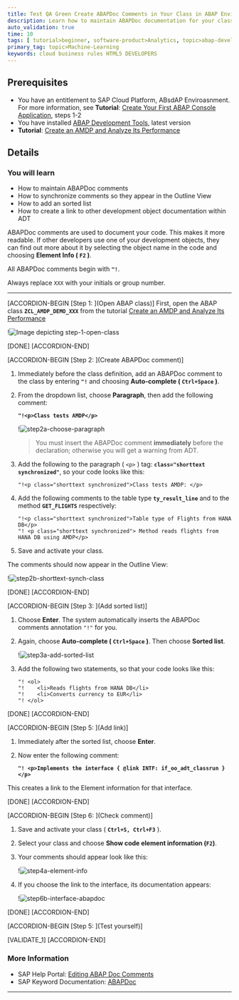```yaml
---
title: Test QA Green Create ABAPDoc Comments in Your Class in ABAP Environment
description: Learn how to maintain ABAPDoc documentation for your class in SAP Cloud Platform, ABAP Environment so your comments appear in the Outline view.
auto_validation: true
time: 10
tags: [ tutorial>beginner, software-product>Analytics, topic>abap-development]
primary_tag: topic>Machine-Learning
keywords: cloud business rules HTML5 DEVELOPERS
---
```


## Prerequisites
- You have an entitlement to SAP Cloud Platform, ABsdAP Enviroasnment. For more information, see **Tutorial**: [Create Your First ABAP Console Application](abap-environment-console-application), steps 1-2
- You have installed [ABAP Development Tools](https://tools.hana.ondemand.com/#abap), latest version
- **Tutorial**: [Create an AMDP and Analyze Its Performance](abap-environment-amdp-profiling)

## Details
### You will learn  
- How to maintain ABAPDoc comments
- How to synchronize comments so they appear in the Outline View
- How to add an sorted list
- How to create a link to other development object documentation within ADT

ABAPDoc comments are used to document your code. This makes it more readable. If other developers use one of your development objects, they can find out more about it by selecting the object name in the code and choosing **Element Info ( `F2` )**.

All ABAPDoc comments begin with **`"!`**.

Always replace `XXX` with your initials or group number.

---

[ACCORDION-BEGIN [Step 1: ](Open ABAP class)]
First, open the ABAP class **`ZCL_AMDP_DEMO_XXX`** from the tutorial [Create an AMDP and Analyze Its Performance](abap-environment-amdp-profiling)

!![Image depicting step-1-open-class](step-1-open-class.png)

[DONE]
[ACCORDION-END]


[ACCORDION-BEGIN [Step 2: ](Create ABAPDoc comment)]
1. Immediately before the class definition, add an ABAPDoc comment to the class by entering **`"!`** and choosing **Auto-complete ( `Ctrl+Space` )**.

2. From the dropdown list, choose **Paragraph**, then add the following comment:

    **`"!<p>Class tests AMDP</p>`**

    !![step2a-choose-paragraph](step2a-choose-paragraph.png)

    >You must insert the ABAPDoc comment **immediately** before the declaration; otherwise you will get a warning from ADT.

3. Add the following to the paragraph ( `<p>` ) tag: **`class="shorttext synchronized"`**, so your code looks like this:

    ```
    "!<p class="shorttext synchronized">Class tests AMDP: </p>
    ```

4. Add the following comments to the table type **`ty_result_line`** and to the method **`GET_FLIGHTS`** respectively:

    ```
    "!<p class="shorttext synchronized">Table type of Flights from HANA DB</p>
    "! <p class="shorttext synchronized"> Method reads flights from HANA DB using AMDP</p>
    ```

5. Save and activate your class.

The comments should now appear in the Outline View:

!![step2b-shorttext-synch-class](step2b-shorttext-synch-class.png)

[DONE]
[ACCORDION-END]


[ACCORDION-BEGIN [Step 3: ](Add sorted list)]
1. Choose **Enter**. The system automatically inserts the ABAPDoc comments annotation `"!"` for you.

2. Again, choose **Auto-complete ( `Ctrl+Space` )**. Then choose **Sorted list**.

    !![step3a-add-sorted-list](step3a-add-sorted-list.png)

3. Add the following two statements, so that your code looks like this:

    ```
    "! <ol>
    "!    <li>Reads flights from HANA DB</li>
    "!    <li>Converts currency to EUR</li>
    "! </ol>

    ```

[DONE]
[ACCORDION-END]

[ACCORDION-BEGIN [Step 5: ](Add link)]
1. Immediately after the sorted list, choose **Enter**.

2. Now enter the following comment:

    **`"! <p>Implements the interface { @link INTF: if_oo_adt_classrun } </p>`**

This creates a link to the Element information for that interface.

[DONE]
[ACCORDION-END]

[ACCORDION-BEGIN [Step 6: ](Check comment)]
1. Save and activate your class ( **`Ctrl+S, Ctrl+F3`** ).

2. Select your class and choose **Show code element information (`F2`)**.

3. Your comments should appear look like this:

    !![step4a-element-info](step4a-element-info.png)

4. If you choose the link to the interface, its documentation appears:

    !![step6b-interface-abapdoc](step6b-interface-abapdoc.png)

[DONE]
[ACCORDION-END]

[ACCORDION-BEGIN [Step 5: ](Test yourself)]


[VALIDATE_1]
[ACCORDION-END]

### More Information
- SAP Help Portal: [Editing ABAP Doc Comments](https://help.sap.com/viewer/5371047f1273405bb46725a417f95433/Cloud/en-US/4ec136586e391014adc9fffe4e204223.html)
- SAP Keyword Documentation: [ABAPDoc](https://help.sap.com/doc/abapdocu_cp_index_htm/CLOUD/en-US/index.htm?file=abendoccomment.htm)

---
